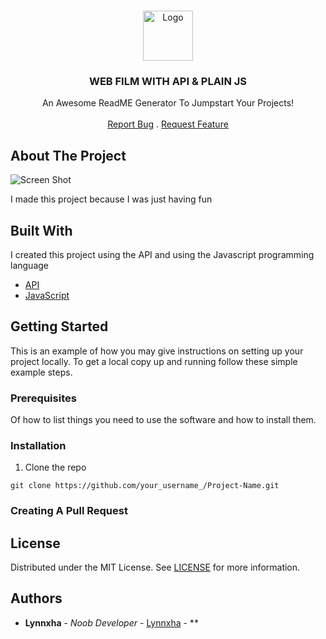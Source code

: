 <br/>
<p align="center">
  <a href="https://github.com/Lynnxha">
    <img src="https://raw.githubusercontent.com/ShaanCoding/ReadME-Generator/main/images/logo.png" alt="Logo" width="80" height="80">
  </a>

  <h3 align="center">WEB FILM WITH API & PLAIN JS</h3>

  <p align="center">
    An Awesome ReadME Generator To Jumpstart Your Projects!
    <br/>
    <br/>
    <a href="https://github.com///issues">Report Bug</a>
    .
    <a href="https://github.com///issues">Request Feature</a>
  </p>
</p>



## About The Project

![Screen Shot](https://telegra.ph/file/c2efaa73415a35d482349.png)

I made this project because I was just having fun

## Built With

I created this project using the API and using the Javascript programming language

* [API](https://en.wikipedia.org/wiki/API)
* [JavaScript](https://www.javascript.com/)

## Getting Started

This is an example of how you may give instructions on setting up your project locally.
To get a local copy up and running follow these simple example steps.

### Prerequisites

Of how to list things you need to use the software and how to install them.


### Installation

1. Clone the repo

```
git clone https://github.com/your_username_/Project-Name.git
```

### Creating A Pull Request



## License

Distributed under the MIT License. See [LICENSE](https://github.com///blob/main/LICENSE.md) for more information.

## Authors

* **Lynnxha** - *Noob Developer* - [Lynnxha](https://github.com/Lynnxha) - **
